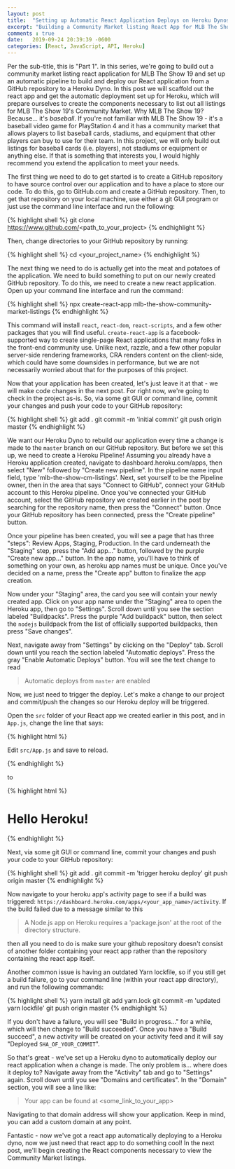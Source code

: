 ```yaml
---
layout: post
title:  "Setting up Automatic React Application Deploys on Heroku Dynos"
excerpt: "Building a Community Market listing React App for MLB The Show 19 [Part 1]"
comments : true
date:   2019-09-24 20:39:39 -0600
categories: [React, JavaScript, API, Heroku]
---
```


Per the sub-title, this is "Part 1". In this series, we're going to build out a community market listing react application for MLB The Show 19 and set up an automatic pipeline to build and deploy our React application from a GitHub repository to a Heroku Dyno. In this post we will scaffold out the react app and get the automatic deployment set up for Heroku, which will prepare ourselves to create the components necessary to list out all listings for MLB The Show 19's Community Market. Why MLB The Show 19? Because... it's *baseball*. If you're not familiar with MLB The Show 19 - it's a baseball video game for PlayStation 4 and it has a community market that allows players to list baseball cards, stadiums, and equipment that other players can buy to use for their team. In this project, we will only build out listings for baseball cards (i.e. players), not stadiums or equipment or anything else. If that is something that interests you, I would highly recommend you extend the application to meet your needs.

The first thing we need to do to get started is to create a GitHub repository to have source control over our application and to have a place to store our code. To do this, go to GitHub.com and create a GitHub repository. Then, to get that repository on your local machine, use either a git GUI program or just use the command line interface and run the following:

{% highlight shell %}
git clone https://www.github.com/<path_to_your_project>
{% endhighlight %}

Then, change directories to your GitHub repository by running:

{% highlight shell %}
cd <your_project_name>
{% endhighlight %}

The next thing we need to do is actually get into the meat and potatoes of the application. We need to build something to put on our newly created GitHub repository. To do this, we need to create a new react application. Open up your command line interface and run the command:

{% highlight shell %}
 npx create-react-app mlb-the-show-community-market-listings
 {% endhighlight %}

 This command will install `react`, `react-dom`,  `react-scripts`, and a few other packages that you will find useful. `create-react-app` is a facebook-supported way to create single-page React applications that many folks in the front-end community use. Unlike next, razzle, and a few other popular server-side rendering frameworks, CRA renders content on the client-side, which could have some downsides in performance, but we are not necessarily worried about that for the purposes of this project.

 Now that your application has been created, let's just leave it at that - we will make code changes in the next post. For right now, we're going to check in the project as-is. So, via some git GUI or command line, commit your changes and push your code to your GitHub repository:

{% highlight shell %}
git add .
git commit -m 'initial commit'
git push origin master
{% endhighlight %}

We want our Heroku Dyno to rebuild our application every time a change is made to the `master` branch on our GitHub repository. But before we set this up, we need to create a Heroku Pipeline! Assuming you already have a Heroku application created, navigate to dashboard.heroku.com/apps, then select "New" followed by "Create new pipeline". In the pipeline name input field, type 'mlb-the-show-cm-listings'. Next, set yourself to be the Pipeline owner, then in the area that says "Connect to GitHub", connect your GitHub account to this Heroku pipeline. Once you've connected your GitHub account, select the GitHub repository we created earlier in the post by searching for the repository name, then press the "Connect" button. Once your GitHub repository has been connected, press the "Create pipeline" button.

Once your pipeline has been created, you will see a page that has three "steps": Review Apps, Staging, Production. In the card underneath the "Staging" step, press the "Add app..." button, followed by the purple "Create new app..." button. In the app name, you'll have to think of something on your own, as heroku app names must be unique. Once you've decided on a name, press the "Create app" button to finalize the app creation.

Now under your "Staging" area, the card you see will contain your newly created app. Click on your app name under the "Staging" area to open the Heroku app, then go to "Settings". Scroll down until you see the section labeled "Buildpacks". Press the purple "Add buildpack" button, then select the `nodejs` buildpack from the list of officially supported buildpacks, then press "Save changes".

Next, navigate away from "Settings" by clicking on the "Deploy" tab. Scroll down until you reach the section labeled "Automatic deploys". Press the gray "Enable Automatic Deploys" button. You will see the text change to read

> Automatic deploys from `master` are enabled

Now, we just need to trigger the deploy. Let's make a change to our project and commit/push the changes so our Heroku deploy will be triggered. 

Open the `src` folder of your React app we created earlier in this post, and in `App.js`, change the line that says:

{% highlight html %}
<p>
  Edit <code>src/App.js</code> and save to reload.
</p>
{% endhighlight %}

to 

{% highlight html %}
<h1>Hello Heroku!</h1>
{% endhighlight %}

Next, via some git GUI or command line, commit your changes and push your code to your GitHub repository:

{% highlight shell %}
git add .
git commit -m 'trigger heroku deploy'
git push origin master
{% endhighlight %}

Now navigate to your heroku app's activity page to see if a build was triggered: `https://dashboard.heroku.com/apps/<your_app_name>/activity`. If the build failed due to a message similar to this

> A Node.js app on Heroku requires a 'package.json' at the root of the directory structure.

then all you need to do is make sure your github repository doesn't consist of another folder containing your react app rather than the repository containing the react app itself.

Another common issue is having an outdated Yarn lockfile, so if you still get a build failure, go to your command line (within your react app directory), and run the following commands:

{% highlight shell %}
yarn install
git add yarn.lock
git commit -m 'updated yarn lockfile'
git push origin master
{% endhighlight %}

If you don't have a failure, you will see "Build in progress..." for a while, which will then change to "Build succeeded". Once you have a "Build succeed", a new activity will be created on your activity feed and it will say "Deployed `SHA_OF_YOUR_COMMIT`". 

So that's great - we've set up a Heroku dyno to automatically deploy our react application when a change is made. The only problem is... where does it deploy to? Navigate away from the "Activity" tab and go to "Settings" again. Scroll down until you see "Domains and certificates". In the "Domain" section, you will see a line like:

> Your app can be found at <some_link_to_your_app>

Navigating to that domain address will show your application. Keep in mind, you can add a custom domain at any point.

Fantastic - now we've got a react app automatically deploying to a Heroku dyno, now we just need that react app to do something cool! In the next post, we'll begin creating the React components necessary to view the Community Market listings.